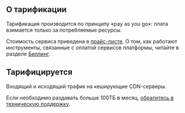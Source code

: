 ## О тарификации

Тарификация производится по принципу «pay as you go»: плата взимается только за потребляемые ресурсы.

Стоимость сервиса приведена в [прайс-листе](https://cloud.vk.com/pricelist). О том, как работают инструменты, связанные с оплатой сервисов платформы, читайте в разделе [Биллинг](/ru/additionals/billing).

## Тарифицируется

Входящий и исходящий трафик на кеширующие CDN-серверы.

<info>

Если необходимо раздавать больше 100ТБ в месяц, [обратитесь в техническую поддержку](/ru/contacts).

</info>
